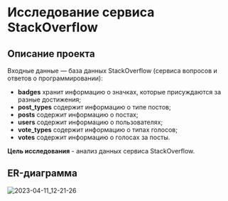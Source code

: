 # Исследование сервиса StackOverflow

## Описание проекта
Входные данные — база данных StackOverflow (сервиса вопросов и ответов о программировании):
- **badges** хранит информацию о значках, которые присуждаются за разные достижения;
- **post_types** содержит информацию о типе постов;
- **posts** содержит информацию о постах;
- **users** содержит информацию о пользователях;
- **vote_types** содержит информацию о типах голосов;
- **votes** содержит информацию о голосах за посты.

**Цель исследования** - анализ данных сервиса StackOverflow.

## ER-диаграмма 
![2023-04-11_12-21-26](https://user-images.githubusercontent.com/118896438/231104872-4f7e616d-67b1-4861-ab8c-1a5888c8fe3c.png)






